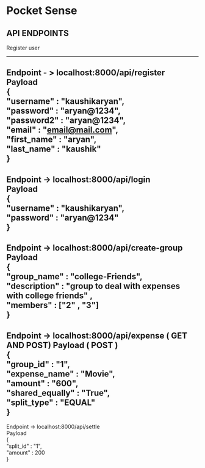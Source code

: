 # Pocket Sense 

## API ENDPOINTS  

Register user    

---
Endpoint - > localhost:8000/api/register  
Payload  
{  
    "username" : "kaushikaryan",  
    "password" : "aryan@1234",  
    "password2" : "aryan@1234",  
    "email" : "email@mail.com",  
    "first_name" : "aryan",  
    "last_name" : "kaushik"  
}  
---
Endpoint -> localhost:8000/api/login  
Payload  
{  
    "username" : "kaushikaryan",  
    "password" : "aryan@1234"  
}
---
Endpoint -> localhost:8000/api/create-group  
Payload  
{  
    "group_name" : "college-Friends",  
    "description" : "group to deal with expenses with college friends" ,  
    "members" : ["2" , "3"]  
}  
---  
Endpoint -> localhost:8000/api/expense ( GET AND POST) 
Payload ( POST )  
{  
    "group_id" : "1",  
    "expense_name" : "Movie",  
    "amount" : "600",  
    "shared_equally" : "True",  
    "split_type" : "EQUAL"   
} 
---  
Endpoint -> localhost:8000/api/settle  
Payload  
{  
    "split_id" : "1",  
    "amount" : 200  
}  



